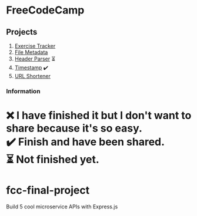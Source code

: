 # FreeCodeCamp

## Projects
1. [Exercise Tracker]((https://github.com/michael-act/FreeCodeCamp/tree/main/Exercise%20Tracker)) 
2. [File Metadata]((https://github.com/michael-act/FreeCodeCamp/tree/main/File%20Metadata)) 
3. [Header Parser](https://github.com/michael-act/FreeCodeCamp/tree/main/Header%20Parser) ⏳
4. [Timestamp](https://github.com/michael-act/FreeCodeCamp/tree/main/Timestamp) ✔️
5. [URL Shortener](https://github.com/michael-act/FreeCodeCamp/tree/main/URL%20Shortener)

### Information
❌ I have finished it but I don't want to share because it's so easy. <br />
✔️ Finish and have been shared. <br />
⏳ Not finished yet. <br />
=======
# fcc-final-project
Build 5 cool microservice APIs with Express.js
